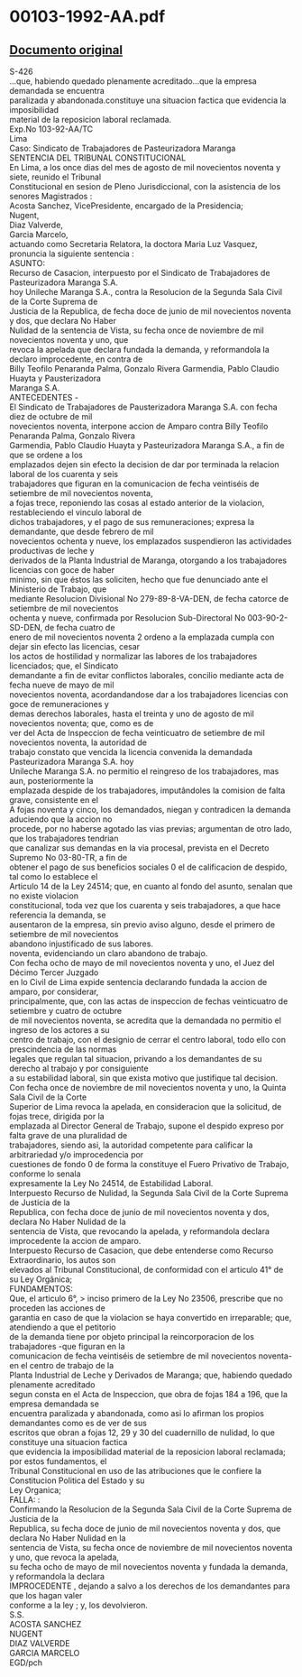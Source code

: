
00103-1992-AA.pdf
=================
  
[Documento original](https://tc.gob.pe/jurisprudencia/1997/00103-1992-AA.pdf)  
---  
S-426  
...que, habiendo quedado plenamente acreditado...que la empresa demandada se encuentra  
paralizada y abandonada.constituye una situacion factica que evidencia la imposibilidad  
material de la reposicion laboral reclamada.  
Exp.No 103-92-AA/TC  
Lima  
Caso: Sindicato de Trabajadores de Pasteurizadora Maranga  
SENTENCIA DEL TRIBUNAL CONSTITUCIONAL  
En Lima, a los once dias del mes de agosto de mil novecientos noventa y siete, reunido el Tribunal  
Constitucional en sesion de Pleno Jurisdiccional, con la asistencia de los senores Magistrados :  
Acosta Sanchez, VicePresidente, encargado de la Presidencia;  
Nugent,  
Diaz Valverde,  
Garcia Marcelo,  
actuando como Secretaria Relatora, la doctora Maria Luz Vasquez, pronuncia la siguiente sentencia :  
ASUNTO:  
Recurso de Casacion, interpuesto por el Sindicato de Trabajadores de Pasteurizadora Maranga S.A.  
hoy Unileche Maranga S.A., contra la Resolucion de la Segunda Sala Civil de la Corte Suprema de  
Justicia de la Republica, de fecha doce de junio de mil novecientos noventa y dos, que declara No Haber  
Nulidad de la sentencia de Vista, su fecha once de noviembre de mil novecientos noventa y uno, que  
revoca la apelada que declara fundada la demanda, y reformandola la declaro improcedente, en contra de  
Billy Teofilo Penaranda Palma, Gonzalo Rivera Garmendia, Pablo Claudio Huayta y Pausterizadora  
Maranga S.A.  
ANTECEDENTES -  
El Sindicato de Trabajadores de Pausterizadora Maranga S.A. con fecha diez de octubre de mil  
novecientos noventa, interpone accion de Amparo contra Billy Teofilo Penaranda Palma, Gonzalo Rivera  
Garmendia, Pablo Claudio Huayta y Pasteurizadora Maranga S.A., a fin de que se ordene a los  
emplazados dejen sin efecto la decision de dar por terminada la relacion laboral de los cuarenta y seis  
trabajadores que figuran en la comunicacion de fecha veintiséis de setiembre de mil novecientos noventa,  
a fojas trece, reponiendo las cosas al estado anterior de la violacion, restableciendo el vinculo laboral de  
dichos trabajadores, y el pago de sus remuneraciones; expresa la demandante, que desde febrero de mil  
novecientos ochenta y nueve, los emplazados suspendieron las actividades productivas de leche y  
derivados de la Planta Industrial de Maranga, otorgando a los trabajadores licencias con goce de haber  
minimo, sin que éstos las soliciten, hecho que fue denunciado ante el Ministerio de Trabajo, que  
mediante Resolucion Divisional No 279-89-8-VA-DEN, de fecha catorce de setiembre de mil novecientos  
ochenta y nueve, confirmada por Resolucion Sub-Directoral No 003-90-2-SD-DEN, de fecha cuatro de  
enero de mil novecientos noventa 2 ordeno a la emplazada cumpla con dejar sin efecto las licencias, cesar  
los actos de hostilidad y normalizar las labores de los trabajadores licenciados; que, el Sindicato  
demandante a fin de evitar conflictos laborales, concilio mediante acta de fecha nueve de mayo de mil  
novecientos noventa, acordandandose dar a los trabajadores licencias con goce de remuneraciones y  
demas derechos laborales, hasta el treinta y uno de agosto de mil novecientos noventa; que, como es de  
ver del Acta de Inspeccion de fecha veinticuatro de setiembre de mil novecientos noventa, la autoridad de  
trabajo constato que vencida la licencia convenida la demandada Pasteurizadora Maranga S.A. hoy  
Unileche Maranga S.A. no permitio el reingreso de los trabajadores, mas aun, posteriormente la  
emplazada despide de los trabajadores, imputândoles la comision de falta grave, consistente en el  
A fojas noventa y cinco, los demandados, niegan y contradicen la demanda aduciendo que la accion no  
procede, por no haberse agotado las vias previas; argumentan de otro lado, que los trabajadores tendrian  
que canalizar sus demandas en la via procesal, prevista en el Decreto Supremo No 03-80-TR, a fin de  
obtener el pago de sus beneficios sociales 0 el de calificacion de despido, tal como lo establece el  
Articulo 14 de la Ley 24514; que, en cuanto al fondo del asunto, senalan que no existe violacion  
constitucional, toda vez que los cuarenta y seis trabajadores, a que hace referencia la demanda, se  
ausentaron de la empresa, sin previo aviso alguno, desde el primero de setiembre de mil novecientos  
abandono injustificado de sus labores.  
noventa, evidenciando un claro abandono de trabajo.  
Con fecha ocho de mayo de mil novecientos noventa y uno, el Juez del Décimo Tercer Juzgado  
en lo Civil de Lima expide sentencia declarando fundada la accion de amparo, por considerar,  
principalmente, que, con las actas de inspeccion de fechas veinticuatro de setiembre y cuatro de octubre  
de mil novecientos noventa, se acredita que la demandada no permitio el ingreso de los actores a su  
centro de trabajo, con el designio de cerrar el centro laboral, todo ello con prescindencia de las normas  
legales que regulan tal situacion, privando a los demandantes de su derecho al trabajo y por consiguiente  
a su estabilidad laboral, sin que exista motivo que justifique tal decision.  
Con fecha once de noviembre de mil novecientos noventa y uno, la Quinta Sala Civil de la Corte  
Superior de Lima revoca la apelada, en consideracion que la solicitud, de fojas trece, dirigida por la  
emplazada al Director General de Trabajo, supone el despido expreso por falta grave de una pluralidad de  
trabajadores, siendo asi, la autoridad competente para calificar la arbitrariedad y/o improcedencia por  
cuestiones de fondo 0 de forma la constituye el Fuero Privativo de Trabajo, conforme lo senala  
expresamente la Ley No 24514, de Estabilidad Laboral.  
Interpuesto Recurso de Nulidad, la Segunda Sala Civil de la Corte Suprema de Justicia de la  
Republica, con fecha doce de junio de mil novecientos noventa y dos, declara No Haber Nulidad de la  
sentencia de Vista, que revocando la apelada, y reformandola declara improcedente la accion de amparo.  
Interpuesto Recurso de Casacion, que debe entenderse como Recurso Extraordinario, los autos son  
elevados al Tribunal Constitucional, de conformidad con el articulo 41° de su Ley Orgânica;  
FUNDAMENTOS:  
Que, el articulo 6°, > inciso primero de la Ley No 23506, prescribe que no proceden las acciones de  
garantia en caso de que la violacion se haya convertido en irreparable; que, atendiendo a que el petitorio  
de la demanda tiene por objeto principal la reincorporacion de los trabajadores -que figuran en la  
comunicacion de fecha veintiséis de setiembre de mil novecientos noventa- en el centro de trabajo de la  
Planta Industrial de Leche y Derivados de Maranga; que, habiendo quedado plenamente acreditado  
segun consta en el Acta de Inspeccion, que obra de fojas 184 a 196, que la empresa demandada se  
encuentra paralizada y abandonada, como asi lo afirman los propios demandantes como es de ver de sus  
escritos que obran a fojas 12, 29 y 30 del cuadernillo de nulidad, lo que constituye una situacion factica  
que evidencia la imposibilidad material de la reposicion laboral reclamada; por estos fundamentos, el  
Tribunal Constitucional en uso de las atribuciones que le confiere la Constitucion Politica del Estado y su  
Ley Organica;  
FALLA: :  
Confirmando la Resolucion de la Segunda Sala Civil de la Corte Suprema de Justicia de la  
Republica, su fecha doce de junio de mil novecientos noventa y dos, que declara No Haber Nulidad en la  
sentencia de Vista, su fecha once de noviembre de mil novecientos noventa y uno, que revoca la apelada,  
su fecha ocho de mayo de mil novecientos noventa y fundada la demanda, y reformandola la declara  
IMPROCEDENTE , dejando a salvo a los derechos de los demandantes para que los hagan valer  
conforme a la ley ; y, los devolvieron.  
S.S.  
ACOSTA SANCHEZ  
NUGENT  
DIAZ VALVERDE  
GARCIA MARCELO  
EGD/pch